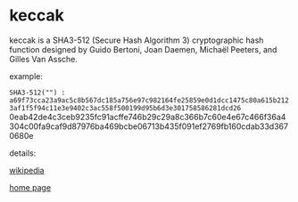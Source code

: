 # keccak 
keccak is a SHA3-512 (Secure Hash Algorithm 3) cryptographic hash function designed by Guido Bertoni, Joan Daemen, Michaël Peeters, and Gilles Van Assche.

example:

<code>SHA3-512("") : 
a69f73cca23a9ac5c8b567dc185a756e97c982164fe25859e0d1dcc1475c80a615b2123af1f5f94c11e3e9402c3ac558f500199d95b6d3e301758586281dcd26</code>
0eab42de4c3ceb9235fc91acffe746b29c29a8c366b7c60e4e67c466f36a4304c00fa9caf9d87976ba469bcbe06713b435f091ef2769fb160cdab33d3670680e

details:

[wikipedia](https://en.wikipedia.org/wiki/SHA-3)

[home page](http://keccak.noekeon.org)
